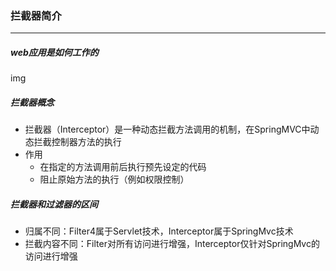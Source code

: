 ### 拦截器简介

------------------

##### web应用是如何工作的

img

##### 拦截器概念

- 拦截器（Interceptor）是一种动态拦截方法调用的机制，在SpringMVC中动态拦截控制器方法的执行
- 作用
  - 在指定的方法调用前后执行预先设定的代码
  - 阻止原始方法的执行（例如权限控制）

##### 拦截器和过滤器的区间

- 归属不同：Filter4属于Servlet技术，Interceptor属于SpringMvc技术
- 拦截内容不同：Filter对所有访问进行增强，Interceptor仅针对SpringMvc的访问进行增强